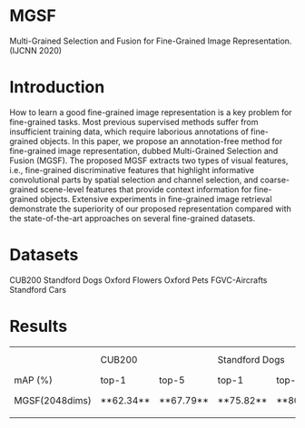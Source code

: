# MGSF
Multi-Grained Selection and Fusion for Fine-Grained Image Representation.(IJCNN 2020)

# Introduction
How to learn a good fine-grained image representation is a key problem for fine-grained tasks. Most previous supervised methods suffer from insufficient training data, which require laborious annotations of fine-grained objects. In this paper, we propose an annotation-free method for fine-grained image representation, dubbed Multi-Grained Selection and Fusion (MGSF). The proposed MGSF extracts two types of visual features, i.e., fine-grained discriminative features that highlight informative convolutional parts by spatial selection and channel selection, and coarse-grained scene-level features that provide context information for fine-grained objects. Extensive experiments in fine-grained image retrieval demonstrate the superiority of our proposed representation compared with the state-of-the-art approaches on several fine-grained datasets.

# Datasets
CUB200 
Standford Dogs 
Oxford Flowers 
Oxford Pets 
FGVC-Aircrafts 
Standford Cars

# Results
<table>
   <tr>
      <td></td>
        <td colspan="2">CUB200</td>
        <td colspan="2">Standford Dogs</td>
        <td colspan="2">Oxford Flowers</td>
        <td colspan="2">Oxford Pets</td>
        <td colspan="2">FGVC-Aircrafts</td>
        <td colspan="2">Standford Cars</td>
   </tr>
   <tr>
      <td>mAP (%)</td>
      <td>top-1</td>
      <td>top-5</td>
      <td>top-1</td>
      <td>top-5</td>
      <td>top-1</td>
      <td>top-5</td>
      <td>top-1</td>
      <td>top-5</td>
      <td>top-1</td>
      <td>top-5</td>
      <td>top-1</td>
      <td>top-5</td>
   </tr>
   <tr>
      <td>MGSF(2048dims)</td>
      <td>**62.34** </td>
      <td>**67.79**</td>
      <td>**75.82**</td>
      <td>**80.18** </td>
      <td>**81.38** </td>
      <td>**82.89**</td>
      <td>**88.80**</td>
      <td>**90.60**</td>
      <td>52.69/**54.01**(1024dims)</td>
      <td>58.31/**59.87**(1024dims)</td>
      <td>39.14</td>
      <td>46.16</td>
   </tr>
   <tr>
      <td></td>
   </tr>
</table>

